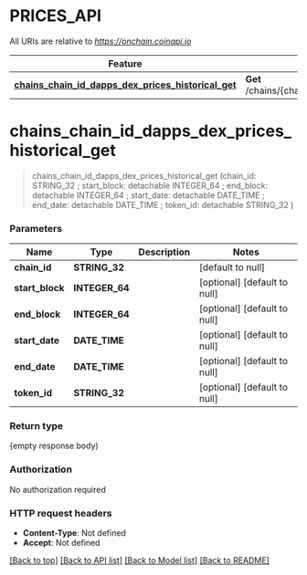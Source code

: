 # PRICES_API

All URIs are relative to *https://onchain.coinapi.io*

Feature | HTTP request | Description
------------- | ------------- | -------------
[**chains_chain_id_dapps_dex_prices_historical_get**](PRICES_API.md#chains_chain_id_dapps_dex_prices_historical_get) | **Get** /chains/{chain_id}/dapps/dex/prices/historical | 


# **chains_chain_id_dapps_dex_prices_historical_get**
> chains_chain_id_dapps_dex_prices_historical_get (chain_id: STRING_32 ; start_block:  detachable INTEGER_64 ; end_block:  detachable INTEGER_64 ; start_date:  detachable DATE_TIME ; end_date:  detachable DATE_TIME ; token_id:  detachable STRING_32 )





### Parameters

Name | Type | Description  | Notes
------------- | ------------- | ------------- | -------------
 **chain_id** | **STRING_32**|  | [default to null]
 **start_block** | **INTEGER_64**|  | [optional] [default to null]
 **end_block** | **INTEGER_64**|  | [optional] [default to null]
 **start_date** | **DATE_TIME**|  | [optional] [default to null]
 **end_date** | **DATE_TIME**|  | [optional] [default to null]
 **token_id** | **STRING_32**|  | [optional] [default to null]

### Return type

{empty response body)

### Authorization

No authorization required

### HTTP request headers

 - **Content-Type**: Not defined
 - **Accept**: Not defined

[[Back to top]](#) [[Back to API list]](../README.md#documentation-for-api-endpoints) [[Back to Model list]](../README.md#documentation-for-models) [[Back to README]](../README.md)


